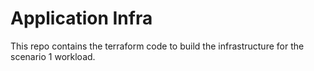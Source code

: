 # Application Infra

This repo contains the terraform code to build the infrastructure for the scenario 1 workload.
